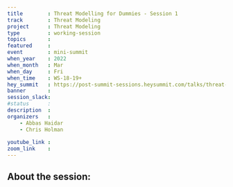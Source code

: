 ```yaml
---
title        : Threat Modelling for Dummies - Session 1
track        : Threat Modeling
project      : Threat Modeling
type         : working-session
topics       :
featured     :
event        : mini-summit
when_year    : 2022
when_month   : Mar
when_day     : Fri
when_time    : WS-18-19+
hey_summit   : https://post-summit-sessions.heysummit.com/talks/threat-modelling-for-dummies-session-1/
banner       : 
session_slack:
#status      : 
description  :
organizers   :
    - Abbas Haidar
    - Chris Holman
    
youtube_link : 
zoom_link    : 
---
```


## About the session:
